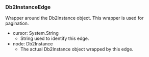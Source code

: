### Db2InstanceEdge
Wrapper around the Db2Instance object. This wrapper is used for pagination.

- cursor: System.String
  - String used to identify this edge.
- node: Db2Instance
  - The actual Db2Instance object wrapped by this edge.
